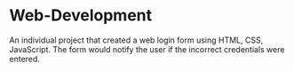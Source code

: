 # Web-Development
An individual project that created a web login form using HTML, CSS, JavaScript. The form would notify the user if the incorrect credentials were entered.
